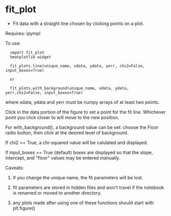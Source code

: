  # fit_plot

- Fit data with a straight line chosen by clicking points on a plot.

Requires: ipympl

To use:

      import fit_plot
      %matplotlib widget
      
      fit_plots.line(unique_name, xdata, ydata, yerr, chi2=False, input_boxes=True)

      or

      fit_plots.with_background(unique_name, xdata, ydata, yerr,chi2=False, input_boxes=True)

where xdata, ydata and yerr must be numpy arrays of at least two points.

Click in the data portion of the figure to set a point for the fit line.
Whichever point you click closer to will move to the new position.

For with_background(), a background value can be set: choose the
Floor radio button, then click at the desired level of background.

If chi2 == True, a chi-squared value will be calulated and displayed.

If input_boxes == True (default) boxes are displayed so that the slope,
intercept, and "floor" values may be entered manually.

Caveats:

1) if you change the unique name, the fit parameters will be lost.

2) fit parameters are stored in hidden files and won't travel if the
   notebook is renamed or moved to another directory.

3) any plots made after using one of these functions should start with
   plt.figure()

